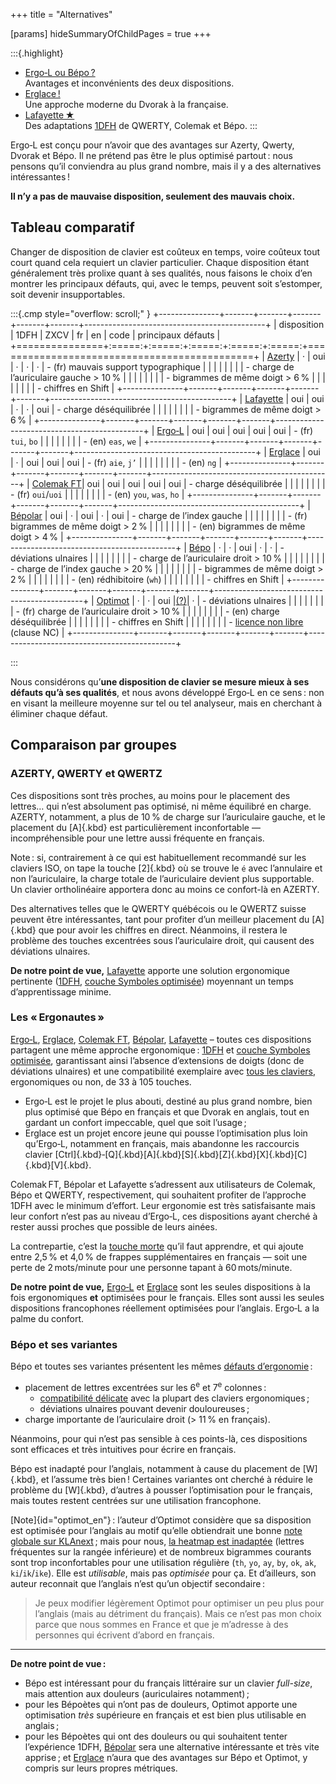 +++
title = "Alternatives"

[params]
hideSummaryOfChildPages = true
+++

:::{.highlight}
- [Ergo‑L ou Bépo ?](/bepo/)
  <br> Avantages et inconvénients des deux dispositions.
- [Erglace !](/erglace/)
  <br> Une approche moderne du Dvorak à la française.
- [Lafayette ★](/lafayette/)
  <br> Des adaptations [1DFH][] de QWERTY, Colemak et Bépo.
:::

Ergo‑L est conçu pour n’avoir que des avantages sur Azerty, Qwerty, Dvorak et
Bépo. Il ne prétend pas être le plus optimisé partout : nous pensons qu’il
conviendra au plus grand nombre, mais il y a des alternatives intéressantes !

**Il n’y a pas de mauvaise disposition, seulement des mauvais choix.**


Tableau comparatif
--------------------------------------------------------------------------------

Changer de disposition de clavier est coûteux en temps, voire coûteux tout court
quand cela requiert un clavier particulier. Chaque disposition étant
généralement très prolixe quant à ses qualités, nous faisons le choix d’en
montrer les principaux défauts, qui, avec le temps, peuvent soit s’estomper,
soit devenir insupportables.

<style>
.cmp table,
.cmp td { border: 1px solid var(--fg-banner-border); padding:  0  0.5em; }
.cmp th { border: 1px solid var(--fg-banner-border); padding: 1em 0.5em; }
.cmp th { background-color: var(--bg-banner); font-weight: normal; }
.cmp tr:nth-child(3),
.cmp tr:nth-child(4) { background-color: var(--bg-accent); }
.cmp table { margin: 0 auto; border-collapse: collapse; }
.cmp ul { margin: 0.6em 0; }
</style>
:::{.cmp style="overflow: scroll;" }
+---------------+-------+-------+-------+-------+-------+---------------------------------------------+
|  disposition  | 1DFH  | ZXCV  |  fr   |  en   | code  |           principaux défauts                |
+===============+:=====:+:=====:+:=====:+:=====:+:=====:+=============================================+
| [Azerty][]    |   ·   |  oui  |   ·   |   ·   |   ·   | - (fr) mauvais support typographique        |
|               |       |       |       |       |       | - charge de l’auriculaire gauche > 10 %     |
|               |       |       |       |       |       | - bigrammes de même doigt > 6 %             |
|               |       |       |       |       |       | - chiffres en Shift                         |
+---------------+-------+-------+-------+-------+-------+---------------------------------------------+
| [Lafayette][] |  oui  |  oui  |   ·   |   ·   |  oui  | - charge déséquilibrée                      |
|               |       |       |       |       |       | - bigrammes de même doigt > 6 %             |
+---------------+-------+-------+-------+-------+-------+---------------------------------------------+
| [Ergo‑L][]    |  oui  |  oui  |  oui  |  oui  |  oui  | - (fr) `tui`, `bo`                          |
|               |       |       |       |       |       | - (en) `eas`, `we`                          |
+---------------+-------+-------+-------+-------+-------+---------------------------------------------+
| [Erglace][]   |  oui  |   ·   |  oui  |  oui  |  oui  | - (fr) `aie`, `j’`                          |
|               |       |       |       |       |       | - (en) `ng`                                 |
+---------------+-------+-------+-------+-------+-------+---------------------------------------------+
| [Colemak FT][]|  oui  |  oui  |  oui  |  oui  |  oui  | - charge déséquilibrée                      |
|               |       |       |       |       |       | - (fr) `oui`/`uoi`                          |
|               |       |       |       |       |       | - (en) `you`, `was`, `ho`                   |
+---------------+-------+-------+-------+-------+-------+---------------------------------------------+
| [Bépolar][]   |  oui  |   ·   |  oui  |   ·   |  oui  | - charge de l’index gauche                  |
|               |       |       |       |       |       | - (fr) bigrammes de même doigt > 2 %        |
|               |       |       |       |       |       | - (en) bigrammes de même doigt > 4 %        |
+---------------+-------+-------+-------+-------+-------+---------------------------------------------+
| [Bépo][]      |   ·   |   ·   |  oui  |   ·   |   ·   | - déviations ulnaires                       |
|               |       |       |       |       |       | - charge de l’auriculaire droit > 10 %      |
|               |       |       |       |       |       | - charge de l’index gauche > 20 %           |
|               |       |       |       |       |       | - bigrammes de même doigt > 2 %             |
|               |       |       |       |       |       | - (en) rédhibitoire (`wh`)                  |
|               |       |       |       |       |       | - chiffres en Shift                         |
+---------------+-------+-------+-------+-------+-------+---------------------------------------------+
| [Optimot][]   |   ·   |   ·   |  oui  |[(?)][]|   ·   | - déviations ulnaires                       |
|               |       |       |       |       |       | - (fr) charge de l’auriculaire droit > 10 % |
|               |       |       |       |       |       | - (en) charge déséquilibrée                 |
|               |       |       |       |       |       | - chiffres en Shift                         |
|               |       |       |       |       |       | - [licence non libre][] (clause NC)         |
+---------------+-------+-------+-------+-------+-------+---------------------------------------------+

<!-- do not remove the empty line above -->
:::

Nous considérons qu’**une disposition de clavier se mesure mieux à ses défauts
qu’à ses qualités**, et nous avons développé Ergo‑L en ce sens : non en visant
la meilleure moyenne sur tel ou tel analyseur, mais en cherchant à éliminer
chaque défaut.


Comparaison par groupes
-------------------------------------------------------------------------------

### AZERTY, QWERTY et QWERTZ

Ces dispositions sont très proches, au moins pour le placement des lettres… qui
n’est absolument pas optimisé, ni même équilibré en charge. AZERTY, notamment, a
plus de 10 % de charge sur l’auriculaire gauche, et le placement du [A]{.kbd}
est particulièrement inconfortable — incompréhensible pour une lettre aussi
fréquente en français.

Note : si, contrairement à ce qui est habituellement recommandé sur les claviers
ISO, on tape la touche [2]{.kbd} où se trouve le `é` avec l’annulaire et non
l’auriculaire, la charge totale de l’auriculaire devient plus supportable. Un
clavier ortholinéaire apportera donc au moins ce confort-là en AZERTY.

Des alternatives telles que le QWERTY québécois ou le QWERTZ suisse peuvent être
intéressantes, tant pour profiter d’un meilleur placement du [A]{.kbd} que pour
avoir les chiffres en direct. Néanmoins, il restera le problème des touches
excentrées sous l’auriculaire droit, qui causent des déviations ulnaires.

**De notre point de vue,** [Lafayette][] apporte une solution ergonomique
pertinente ([1DFH][], [couche Symboles optimisée][symboles]) moyennant un
temps d’apprentissage minime.


### Les « Ergonautes »

[Ergo‑L][], [Erglace][], [Colemak FT][], [Bépolar][], [Lafayette][] – toutes ces
dispositions partagent une même approche ergonomique : [1DFH][] et [couche
Symboles optimisée][symboles], garantissant ainsi l’absence d’extensions de
doigts (donc de déviations ulnaires) et une compatibilité exemplaire avec [tous
les claviers](/claviers), ergonomiques ou non, de 33 à 105 touches.

- Ergo‑L est le projet le plus abouti, destiné au plus grand nombre, bien plus
  optimisé que Bépo en français et que Dvorak en anglais, tout en gardant un
  confort impeccable, quel que soit l’usage ;
- Erglace est un projet encore jeune qui pousse l’optimisation plus loin
  qu’Ergo‑L, notamment en français, mais abandonne les raccourcis clavier
  [Ctrl]{.kbd}‑[Q]{.kbd}[A]{.kbd}[S]{.kbd}[Z]{.kbd}[X]{.kbd}[C]{.kbd}[V]{.kbd}.

Colemak FT, Bépolar et Lafayette s’adressent aux utilisateurs de Colemak,
Bépo et QWERTY, respectivement, qui souhaitent profiter de l’approche 1DFH avec
le minimum d’effort. Leur ergonomie est très satisfaisante mais leur confort
n’est pas au niveau d’Ergo‑L, ces dispositions ayant cherché à rester aussi
proches que possible de leurs ainées.

La contrepartie, c’est la [touche morte][] qu’il faut apprendre, et qui ajoute
entre 2,5 % et 4,0 % de frappes supplémentaires en français — soit une perte de
2 mots/minute pour une personne tapant à 60 mots/minute.

**De notre point de vue,** [Ergo‑L][] et [Erglace][] sont les seules
dispositions à la fois ergonomiques **et** optimisées pour le français. Elles
sont aussi les seules dispositions francophones réellement optimisées pour
l’anglais. Ergo‑L a la palme du confort.


### Bépo et ses variantes

Bépo et toutes ses variantes présentent les mêmes [défauts d’ergonomie][] :

- placement de lettres excentrées sur les 6<sup>e</sup> et 7<sup>e</sup>
  colonnes :
  - [compatibilité délicate][] avec la plupart des claviers ergonomiques ;
  - déviations ulnaires pouvant devenir douloureuses ;
- charge importante de l’auriculaire droit (> 11 % en français).

Néanmoins, pour qui n’est pas sensible à ces points-là, ces dispositions sont
efficaces et très intuitives pour écrire en français.

Bépo est inadapté pour l’anglais, notamment à cause du placement de [W]{.kbd},
et l’assume très bien ! Certaines variantes ont cherché à réduire le problème du
[W]{.kbd}, d’autres à pousser l’optimisation pour le français, mais toutes
restent centrées sur une utilisation francophone.

<!--
Une solution possible pour Optimot (et proposée par @NuclearSquid à Pyjam)
serait une permutation `h,’`, pour faire passer le `h` de [>] à [O].
- 2024-02-03
  https://discord.com/channels/794732334879473684/1202877504822579240/1203391939009847357
  On s’en branle du H.
-->

[Note]{id="optimot_en"} : l’auteur d’Optimot considère que sa disposition est
optimisée pour l’anglais au motif qu’elle obtiendrait une bonne [note globale
sur KLAnext][] ; mais pour nous, [la heatmap est inadaptée][heatmap] (lettres
fréquentes sur la rangée inférieure) et de nombreux bigrammes courants sont trop
inconfortables pour une utilisation régulière (`th`, `yo`, `ay`, `by`, `ok`,
`ak`, `ki`/`ik`/`ike`). Elle est *utilisable*, mais pas *optimisée* pour ça. Et
d’ailleurs, son auteur reconnait que l’anglais n’est qu’un objectif secondaire :

<!-- 2024-01-27
https://discord.com/channels/794732334879473684/794734985122152478/1200680341363494972
-->
> Je peux modifier légèrement Optimot pour optimiser un peu plus pour l’anglais
> (mais au détriment du français). Mais ce n’est pas mon choix parce que nous
> sommes en France et que je m’adresse à des personnes qui écrivent d’abord en
> français.

[(?)]:     #optimot_en
[optimot]: /stats/#/optimot//en+fr
[heatmap]: /stats/#/optimot/ol60/en

---

**De notre point de vue :**

- Bépo est intéressant pour du français littéraire sur un clavier _full-size_,
  mais attention aux douleurs (auriculaires notamment) ;
- pour les Bépoètes qui n’ont pas de douleurs, Optimot apporte une optimisation
  *très* supérieure en français et est bien plus utilisable en anglais ;
- pour les Bépoètes qui ont des douleurs ou qui souhaitent tenter l’expérience
  1DFH, [Bépolar][] sera une alternative intéressante et très vite apprise ; et
  [Erglace][] n’aura que des avantages sur Bépo et Optimot, y compris sur leurs
  propres métriques.

[ergo‑l]:     /
[bépo]:       /bepo
[erglace]:    /erglace
[lafayette]:  /lafayette/#qwerty-lafayette
[colemak ft]: /lafayette/#colemak-french-touch
[bépolar]:    /lafayette/#bépolar
[azerty]:     /stats/#/azerty//en+fr

[1DFH]:                /presentation#dfh-1u-distance-from-home
[touche morte]:        /presentation#caractères-accentués
[symboles]:            /presentation#couche-symboles
[défauts d’ergonomie]: /bepo/#ergonomie

[compatibilité délicate]:   /claviers/#les-limitations-de-bépo-béopy-optimot
[note globale sur KLAnext]: /articles/analyse_et_optimisation/#lapproche-optimot
[licence non libre]:        https://github.com/Nuclear-Squid/ergol/blob/main/keymaps/fr.nonfree/LICENSE.md

